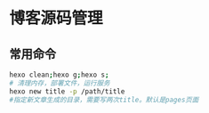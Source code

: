 # 博客源码管理

## 常用命令

```sh
hexo clean;hexo g;hexo s;
# 清理内存，部署文件，运行服务
hexo new title -p /path/title
#指定新文章生成的目录，需要写两次title。默认是pages页面
```